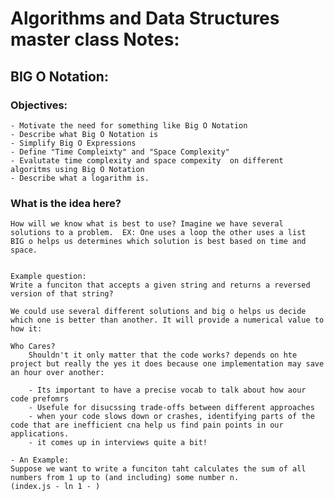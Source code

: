 # Algorithms and Data Structures master class Notes:

## BIG O Notation:

### Objectives:

    - Motivate the need for something like Big O Notation
    - Describe what Big O Notation is
    - Simplify Big O Expressions
    - Define "Time Compleixty" and "Space Complexity"
    - Evalutate time complexity and space compexity  on different algoritms using Big O Notation
    - Describe what a logarithm is.

### What is the idea here?
    How will we know what is best to use? Imagine we have several solutions to a problem.  EX: One uses a loop the other uses a list
    BIG o helps us determines which solution is best based on time and space.


    Example question: 
    Write a funciton that accepts a given string and returns a reversed version of that string?

    We could use several different solutions and big o helps us decide which one is better than another. It will provide a numerical value to how it:

    Who Cares?
        Shouldn't it only matter that the code works? depends on hte project but really the yes it does because one implementation may save an hour over another:

        - Its important to have a precise vocab to talk about how aour code prefomrs
        - Usefule for disucssing trade-offs between different approaches
        - when your code slows down or crashes, identifying parts of the code that are inefficient cna help us find pain points in our applications.
        - it comes up in interviews quite a bit!
    
    - An Example:
    Suppose we want to write a funciton taht calculates the sum of all numbers from 1 up to (and including) some number n.
    (index.js - ln 1 - )
